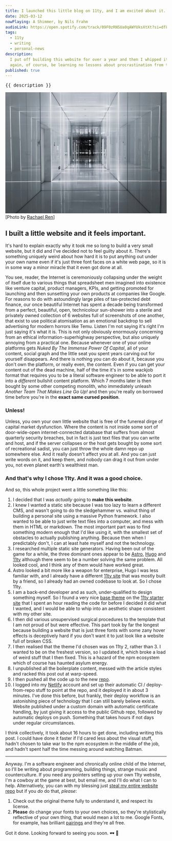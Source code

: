 ```yaml
---
title: I launched this little blog on 11ty, and I am excited about it.
date: 2025-03-12
nowPlaying: A Shimmer, by Nils Frahm
audioLink: https://open.spotify.com/track/09F0zRNSUa0qAWYUksXtXt?si=df8d2b202dfc4b31
tags:
  - 11ty
  - writing
  - personal-news
description:
  I put off building this website for over a year and then I whipped it together in 3 short evenings. I will, once
  again, of course, be learning no lessons about procrastination from this.
published: true
---
```


<pre>{{ description }}</pre>
<img alt="test" src="../images/articles/rachael-ren-U94eGGi_1ZY-unsplash.jpg"/>
<div class="padded-top">[Photo by <a href="https://unsplash.com/@2094_photography?utm_content=creditCopyText&utm_medium=referral&utm_source=unsplash">Rachael Ren</a>]</div>

<h2>I built a little website and it feels important.</h2>

It's hard to explain exactly why it took me so long to build a very small website, but it did and I've decided not to
feel guilty about it. There's something uniquely weird about how hard it is to
put anything out under your own name even if it's just three font faces on a white web page, so it is in some way a
minor miracle that it even got done at all.

You see, reader, the Internet is ceremoniously collapsing under the weight of itself due to various things that
spreadsheet men imagined into existence like venture capital, product managers, KPIs, and getting promoted for launching
and then
sunsetting your own products at companies like Google. For reasons to do with astoundingly large piles of tax-protected
debt finance, our once beautiful
Internet has spent a decade being transformed from a perfect, beautiful, open, technicolour sun-shower into a sterile
and privately owned collection of 6 websites full of screenshots of one another, that exist to use political atomisation
as an emotional backdrop to sell advertising for modern horrors like Temu. Listen I'm not saying it's right I'm just
saying it's what it is.
This is not only obviously enormously concerning from an ethical information-superhighway perspective, but also
uniquely annoying from a practical one. Because whenever one of your online platforms gets _Nuked By The Immense Power
Of Capital_, all of your content, social graph and the little seat you spent years carving out for
yourself disappears. And there is nothing you can do about it, because you don't own the platform, or really even, the
content.
Even if you can get your content out of the dead machine, half of the time it's in some wackjob format that requires
you to be a literal software engineer to be able to port it into a _different_ bullshit content platform. Which 7 months
later is then bought by some other competing monolith, who immediately unleash _Another Team That Makes Line Go Up!_
and then you're really on borrowed time before you're in the **exact same cursed position**.

### Unless!

Unless, you own your own little website that is free of the funereal dirge of capital market dysfunction. Where the
content is not inside some sort of door-wide-open internet-connected database that suffers from almost quarterly
security breaches, but in fact is just text files that you can write and host, and if the server collapses or the host
gets bought by some sort of recreational sadist, you can just throw the whole damn repo up somewhere else. And it
really doesn't affect you at all. And you can just write words on it, and keep them, and nobody can drag it out from
under you, not even planet earth's wealthiest man.

### And that's why I chose 11ty. And it was a good choice.

And so, this whole project went a little something like this:

1. I decided that I was _actually_ going to **make this website**.
2. I knew I wanted a static site because I was too lazy to learn a different CMS, and wasn't going to do the
   sledgehammer vs. walnut thing of building a personal site using a massive Python framework. I also wanted to be able
   to just write
   text files into a computer, and mess with them in HTML or markdown. The most important part was to find something
   modern enough that I'd like using it, with the smallest set of obstacles to actually publishing anything. Because
   then when I predictably don't, I can at least hate myself and not the technology.
3. I researched multiple static site generators. Having been out of the game for a while, the three dominant ones appear
   to be [Astro](https://astro.build/), [Hugo](https://gohugo.io/) and [11ty](https://www.11ty.dev/) although there seem
   to be a number solving the same
   problem. All looked cool, and I think any of them would have worked great.
4. Astro looked a bit more like a weapon for enterprise, Hugo I was less familiar with, and I already have a
   different [11ty site](https://ahumanfuture.co) that
   was mostly built by a friend, so I already had an owned codebase to look at. So I chose 11ty.
5. I am a back-end developer and as such, under-qualified to design something myself. So I found a very
   nice [base theme](https://github.com/yinkakun/eleventy-duo) on
   the [11ty starter site](https://www.11ty.dev/docs/starter/) that I spent an hour reading the code for before I
   decided it did what I wanted, and I would be able to whip into an aesthetic shape consistent with my other site.
6. I then did various unsupervised surgical procedures to the template that I am not proud of but were effective.
   This part took by far the longest because building a website that is just three fonts with some zany hover effects is
   deceptively hard if you don't want it to just look like a website full of broken CSS.
7. I then realised that the theme I'd chosen was on 11ty 2, rather than 3. I wanted to be on the freshest version, so I
   updated it, which broke a load of weird stuff that I then fixed. This is a hazard of the npm ecosystem which of
   course has haunted asylum energy.
8. I unpublished all the boilerplate content, messed with the article styles and racked this post out at warp-speed.
9. I then pushed all the code up to the new [repo](https://github.com/thmsrmbld/terminal-ahumanfuture).
10. I logged into my [Netlify](https://www.netlify.com) account and set up their automatic CI / deploy-from-repo stuff
    to point at the repo, and it deployed it in about 3 minutes. I've done this before, but frankly, their deploy
    workflow
    is an astonishing piece of technology that I can still barely believe exists. Website published under a custom
    domain with automatic certificate handling, by just giving it access to the public Github repo, followed by
    automatic deploys on push. Something that takes hours if not days under regular circumstances.

I think collectively, it took about 16 hours to get done, including writing this post. I could have done it faster if
I'd cared less about the visual stuff, hadn't chosen to take war to the npm ecosystem in the middle of the job, and
hadn't spent half the time messing around watching Batman.

<hr>

Anyway. I'm a software engineer and chronically online child of the Internet, so I'll be writing about programming,
building things, strange music and counterculture. If you need any pointers setting up your own 11ty website, I'm a
cowboy at the game at best, but email me, and I'll do what I can to help. Alternatively, you can with my blessing
just [steal my entire website repo](https://github.com/thmsrmbld/terminal-ahumanfuture)
but if you _do_ do that, _please_:

1. Check out the original theme fully to understand it, and respect its license.
2. **Please** do change your fonts to your own choices, so they're stylistically reflective of your
   own thing, that would mean a lot to me. Google Fonts, for example, has
   brilliant [pairings](https://fonts.google.com/knowledge/choosing_type/pairing_typefaces) and they're all free.

Got it done. Looking forward to seeing you soon. 🕶 🖤
